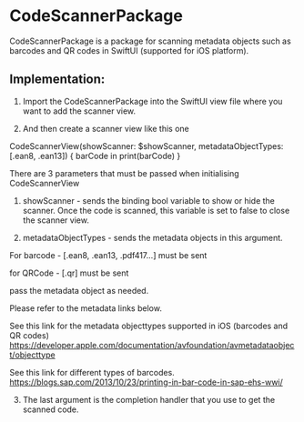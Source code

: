 # CodeScannerPackage

CodeScannerPackage is a package for scanning metadata objects such as barcodes and QR codes in SwiftUI (supported for iOS platform).


## Implementation:

1. Import the CodeScannerPackage into the SwiftUI view file where you want to add the scanner view.

2. And then create a scanner view like this one

CodeScannerView(showScanner: $showScanner, metadataObjectTypes: [.ean8, .ean13]) { barCode in print(barCode)
}

There are 3 parameters that must be passed when initialising CodeScannerView

1. showScanner - sends the binding bool variable to show or hide the scanner. Once the code is scanned, this variable is set to false to close the scanner view.

2. metadataObjectTypes - sends the metadata objects in this argument.

For barcode - [.ean8, .ean13, .pdf417...] must be sent

for QRCode - [.qr] must be sent

pass the metadata object as needed.

Please refer to the metadata links below.

See this link for the metadata objecttypes supported in iOS (barcodes and QR codes) https://developer.apple.com/documentation/avfoundation/avmetadataobject/objecttype

See this link for different types of barcodes.
https://blogs.sap.com/2013/10/23/printing-in-bar-code-in-sap-ehs-wwi/

3. The last argument is the completion handler that you use to get the scanned code.
